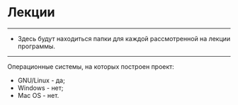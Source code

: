 # Лекции
---
+ Здесь будут находиться папки для каждой рассмотренной на лекции программы.
---
Операционные системы, на которых построен проект:
+ GNU/Linux - да;
+ Windows - нет;
+ Mac OS - нет.
